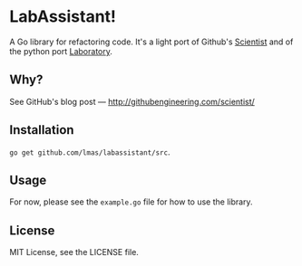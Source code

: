 LabAssistant!
================================================================================

A Go library for refactoring code. It's a light port of Github's [Scientist](https://github.com/github/scientist)
and of the python port [Laboratory](https://github.com/joealcorn/laboratory).

Why?
--------------------------------------------------------------------------------

See GitHub's blog post — http://githubengineering.com/scientist/

Installation
--------------------------------------------------------------------------------

`go get github.com/lmas/labassistant/src`.

Usage
--------------------------------------------------------------------------------

For now, please see the `example.go` file for how to use the library.

License
--------------------------------------------------------------------------------

MIT License, see the LICENSE file.

